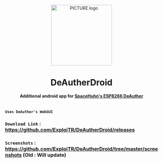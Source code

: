 <p align="center"><img alt="PICTURE logo" src="https://raw.githubusercontent.com/ExploiTR/DeAutherDroid/master/app/src/main/res/mipmap-xxxhdpi/ic_launcher.png" width="200"></p>
<h1 align="center"> DeAutherDroid </h1>
<p align="center">
<b>Additional android app for <a href="https://github.com/spacehuhn/esp8266_deauther">SpaceHuhn's ESP8266 DeAuther</a><br><br></p>

#### `Uses DeAuther's WebGUI` 

### `Download Link` : https://github.com/ExploiTR/DeAutherDroid/releases


### `Screenshots` : https://github.com/ExploiTR/DeAutherDroid/tree/master/screenshots (Old : Will update)

